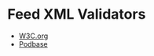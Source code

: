 # Feed XML Validators

* [W3C.org](https://validator.w3.org/feed/)
* [Podbase](https://podba.se/validate/)

